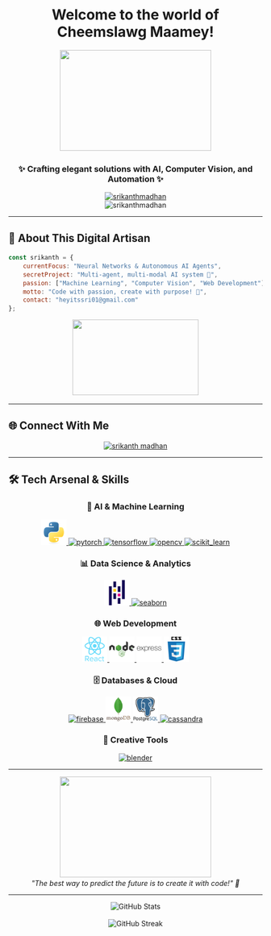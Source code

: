 <h1 align="center">Welcome to the world of Cheemslawg Maamey! </h1>

<div align="center">
  <img src="https://media.giphy.com/media/L8K62iTDkzGX6/giphy.gif" width="300" height="200"/>
</div>

<h3 align="center">✨ Crafting elegant solutions with AI, Computer Vision, and Automation ✨</h3>

<p align="center">
  <a href="https://github.com/ryo-ma/github-profile-trophy"><img src="https://github-profile-trophy.vercel.app/?username=srikanthmadhan&theme=radical&no-frame=true&no-bg=true&margin-w=4" alt="srikanthmadhan" /></a>
  <br>
  <img src="https://komarev.com/ghpvc/?username=srikanthmadhan&label=Profile%20Views&color=0e75b6&style=flat" alt="srikanthmadhan" />
</p>

---

## 🎌 About This Digital Artisan

```javascript
const srikanth = {
    currentFocus: "Neural Networks & Autonomous AI Agents",
    secretProject: "Multi-agent, multi-modal AI system 🤖",
    passion: ["Machine Learning", "Computer Vision", "Web Development"],
    motto: "Code with passion, create with purpose! 💫",
    contact: "heyitssri01@gmail.com"
};
```

<div align="center">
  <img src="https://media.giphy.com/media/du3J3cXyzhj75IOgvA/giphy.gif" width="250" height="150"/>
</div>

---

## 🌐 Connect With Me

<p align="center">
  <a href="https://www.linkedin.com/in/srikanth-madhan-b680a1304/" target="_blank">
    <img align="center" src="https://raw.githubusercontent.com/rahuldkjain/github-profile-readme-generator/master/src/images/icons/Social/linked-in-alt.svg" alt="srikanth madhan" height="40" width="50" />
  </a>
</p>

---

## 🛠️ Tech Arsenal & Skills

<div align="center">

### 🧠 AI & Machine Learning
<p align="center">
  <a href="https://www.python.org" target="_blank" rel="noreferrer"> 
    <img src="https://raw.githubusercontent.com/devicons/devicon/master/icons/python/python-original.svg" alt="python" width="50" height="50"/> 
  </a>
  <a href="https://pytorch.org/" target="_blank" rel="noreferrer"> 
    <img src="https://www.vectorlogo.zone/logos/pytorch/pytorch-icon.svg" alt="pytorch" width="50" height="50"/> 
  </a>
  <a href="https://www.tensorflow.org" target="_blank" rel="noreferrer"> 
    <img src="https://www.vectorlogo.zone/logos/tensorflow/tensorflow-icon.svg" alt="tensorflow" width="50" height="50"/> 
  </a>
  <a href="https://opencv.org/" target="_blank" rel="noreferrer"> 
    <img src="https://www.vectorlogo.zone/logos/opencv/opencv-icon.svg" alt="opencv" width="50" height="50"/> 
  </a>
  <a href="https://scikit-learn.org/" target="_blank" rel="noreferrer"> 
    <img src="https://upload.wikimedia.org/wikipedia/commons/0/05/Scikit_learn_logo_small.svg" alt="scikit_learn" width="50" height="50"/> 
  </a>
</p>

### 📊 Data Science & Analytics
<p align="center">
  <a href="https://pandas.pydata.org/" target="_blank" rel="noreferrer"> 
    <img src="https://raw.githubusercontent.com/devicons/devicon/2ae2a900d2f041da66e950e4d48052658d850630/icons/pandas/pandas-original.svg" alt="pandas" width="50" height="50"/> 
  </a>
  <a href="https://seaborn.pydata.org/" target="_blank" rel="noreferrer"> 
    <img src="https://seaborn.pydata.org/_images/logo-mark-lightbg.svg" alt="seaborn" width="50" height="50"/> 
  </a>
</p>

### 🌐 Web Development
<p align="center">
  <a href="https://reactjs.org/" target="_blank" rel="noreferrer"> 
    <img src="https://raw.githubusercontent.com/devicons/devicon/master/icons/react/react-original-wordmark.svg" alt="react" width="50" height="50"/> 
  </a>
  <a href="https://nodejs.org" target="_blank" rel="noreferrer"> 
    <img src="https://raw.githubusercontent.com/devicons/devicon/master/icons/nodejs/nodejs-original-wordmark.svg" alt="nodejs" width="50" height="50"/> 
  </a>
  <a href="https://expressjs.com" target="_blank" rel="noreferrer"> 
    <img src="https://raw.githubusercontent.com/devicons/devicon/master/icons/express/express-original-wordmark.svg" alt="express" width="50" height="50"/> 
  </a>
  <a href="https://www.w3schools.com/css/" target="_blank" rel="noreferrer"> 
    <img src="https://raw.githubusercontent.com/devicons/devicon/master/icons/css3/css3-original-wordmark.svg" alt="css3" width="50" height="50"/> 
  </a>
</p>

### 🗄️ Databases & Cloud
<p align="center">
  <a href="https://firebase.google.com/" target="_blank" rel="noreferrer"> 
    <img src="https://www.vectorlogo.zone/logos/firebase/firebase-icon.svg" alt="firebase" width="50" height="50"/> 
  </a>
  <a href="https://www.mongodb.com/" target="_blank" rel="noreferrer"> 
    <img src="https://raw.githubusercontent.com/devicons/devicon/master/icons/mongodb/mongodb-original-wordmark.svg" alt="mongodb" width="50" height="50"/> 
  </a>
  <a href="https://www.postgresql.org" target="_blank" rel="noreferrer"> 
    <img src="https://raw.githubusercontent.com/devicons/devicon/master/icons/postgresql/postgresql-original-wordmark.svg" alt="postgresql" width="50" height="50"/> 
  </a>
  <a href="https://cassandra.apache.org/" target="_blank" rel="noreferrer"> 
    <img src="https://www.vectorlogo.zone/logos/apache_cassandra/apache_cassandra-icon.svg" alt="cassandra" width="50" height="50"/> 
  </a>
</p>

### 🎨 Creative Tools
<p align="center">
  <a href="https://www.blender.org/" target="_blank" rel="noreferrer"> 
    <img src="https://download.blender.org/branding/community/blender_community_badge_white.svg" alt="blender" width="50" height="50"/> 
  </a>
</p>

</div>

---

<div align="center">
  <img src="https://media.giphy.com/media/13HgwGsXF0aiGY/giphy.gif" width="300" height="200"/>
  <br>
  <i>"The best way to predict the future is to create it with code!" 🚀</i>
</div>

---

<div align="center">
  <img src="https://github-readme-stats.vercel.app/api?username=srikanthmadhan&show_icons=true&theme=radical" alt="GitHub Stats" />
  <br><br>
  <img src="https://github-readme-streak-stats.herokuapp.com/?user=srikanthmadhan&theme=radical" alt="GitHub Streak" />
</div>
